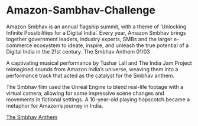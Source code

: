 # Amazon-Sambhav-Challenge

Amazon Smbhav is an annual flagship summit, with a theme of ‘Unlocking Infinite Possibilities for a Digital India’. Every year, Amazon Smbhav brings together government leaders, industry experts, SMBs and the larger e-commerce ecosystem to ideate, inspire, and unleash the true potential of a Digital India in the 21st century.
The Smbhav Anthem
01/03

A captivating musical performance by Tushar Lall and The India Jam Project reimagined sounds from Amazon India’s universe, weaving them into a performance track that acted as the catalyst for the Smbhav anthem.


The Smbhav film used the Unreal Engine to blend real-life footage with a virtual camera, allowing for some impressive scene changes and movements in fictional settings. A 10-year-old playing hopscotch became a metaphor for Amazon’s journey in India.

[The Smbhav Anthem](https://youtu.be/rzgjUaXqAqI)
